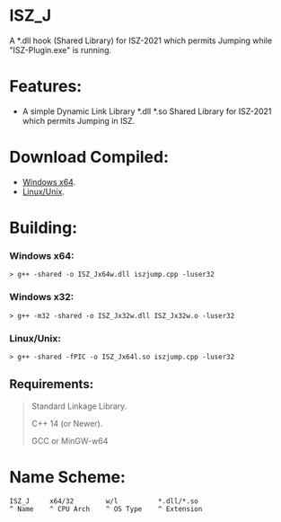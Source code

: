 # ISZ_J
A *.dll hook (Shared Library) for ISZ-2021 which permits Jumping while "ISZ-Plugin.exe" is running.

# Features:
- A simple Dynamic Link Library *.dll *.so Shared Library for ISZ-2021 which permits Jumping in ISZ.

# Download Compiled:
- [Windows x64]().
- [Linux/Unix]().


# Building:
### Windows x64:
```
> g++ -shared -o ISZ_Jx64w.dll iszjump.cpp -luser32
```
### Windows x32:
```
> g++ -m32 -shared -o ISZ_Jx32w.dll ISZ_Jx32w.o -luser32
```
### Linux/Unix:
```
> g++ -shared -fPIC -o ISZ_Jx64l.so iszjump.cpp -luser32
```
## Requirements:
> Standard Linkage Library.
> 
> C++ 14 (or Newer).
> 
> GCC or MinGW-w64


# Name Scheme:
```
ISZ_J     x64/32        w/l          *.dll/*.so
^ Name    ^ CPU Arch    ^ OS Type    ^ Extension
```
